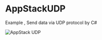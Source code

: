 # AppStackUDP
Example , Send data via UDP protocol by C#

![AppStack UDP](https://raw.githubusercontent.com/AppStackTH/AppStackUDP/master/Document/appstack_udp.png)
